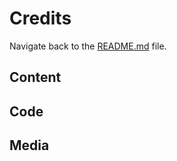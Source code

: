 # Credits

Navigate back to the [README.md](https://github.com/raycarter23/film-buzz/blob/main/README.md) file.

## Content



## Code



## Media